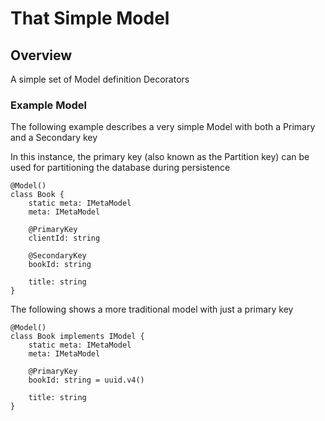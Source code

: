 # That Simple Model

##  Overview
A simple set of Model definition Decorators

### Example Model
The following example describes a very simple Model with both a
Primary and a Secondary key

In this instance, the primary key (also known as the Partition key)
can be used for partitioning the database during persistence

```
@Model()
class Book {
    static meta: IMetaModel
    meta: IMetaModel

    @PrimaryKey
    clientId: string

    @SecondaryKey
    bookId: string

    title: string
}
```

The following shows a more traditional model with just a primary key
```
@Model()
class Book implements IModel {
    static meta: IMetaModel
    meta: IMetaModel

    @PrimaryKey
    bookId: string = uuid.v4()

    title: string
}
```
